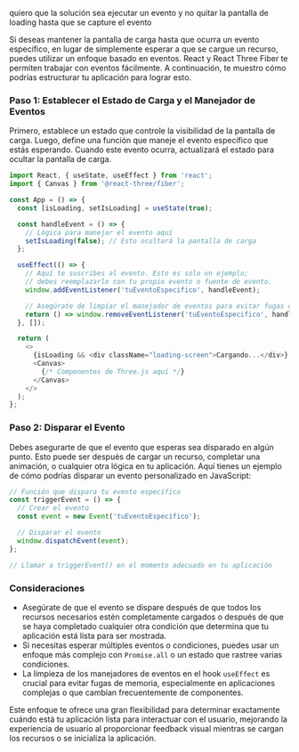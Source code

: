 quiero que la solución sea ejecutar un evento y no quitar la pantalla de loading hasta que se capture el evento

Si deseas mantener la pantalla de carga hasta que ocurra un evento específico, en lugar de simplemente esperar a que se cargue un recurso, puedes utilizar un enfoque basado en eventos. React y React Three Fiber te permiten trabajar con eventos fácilmente. A continuación, te muestro cómo podrías estructurar tu aplicación para lograr esto.

### Paso 1: Establecer el Estado de Carga y el Manejador de Eventos

Primero, establece un estado que controle la visibilidad de la pantalla de carga. Luego, define una función que maneje el evento específico que estás esperando. Cuando este evento ocurra, actualizará el estado para ocultar la pantalla de carga.

```javascript
import React, { useState, useEffect } from 'react';
import { Canvas } from '@react-three/fiber';

const App = () => {
  const [isLoading, setIsLoading] = useState(true);

  const handleEvent = () => {
    // Lógica para manejar el evento aquí
    setIsLoading(false); // Esto ocultará la pantalla de carga
  };

  useEffect(() => {
    // Aquí te suscribes al evento. Esto es solo un ejemplo;
    // debes reemplazarlo con tu propio evento o fuente de evento.
    window.addEventListener('tuEventoEspecifico', handleEvent);

    // Asegúrate de limpiar el manejador de eventos para evitar fugas de memoria
    return () => window.removeEventListener('tuEventoEspecifico', handleEvent);
  }, []);

  return (
    <>
      {isLoading && <div className="loading-screen">Cargando...</div>}
      <Canvas>
        {/* Componentes de Three.js aquí */}
      </Canvas>
    </>
  );
};
```

### Paso 2: Disparar el Evento

Debes asegurarte de que el evento que esperas sea disparado en algún punto. Esto puede ser después de cargar un recurso, completar una animación, o cualquier otra lógica en tu aplicación. Aquí tienes un ejemplo de cómo podrías disparar un evento personalizado en JavaScript:

```javascript
// Función que dispara tu evento específico
const triggerEvent = () => {
  // Crear el evento
  const event = new Event('tuEventoEspecifico');

  // Disparar el evento
  window.dispatchEvent(event);
};

// Llamar a triggerEvent() en el momento adecuado en tu aplicación
```

### Consideraciones

- Asegúrate de que el evento se dispare después de que todos los recursos necesarios estén completamente cargados o después de que se haya completado cualquier otra condición que determina que tu aplicación está lista para ser mostrada.
- Si necesitas esperar múltiples eventos o condiciones, puedes usar un enfoque más complejo con `Promise.all` o un estado que rastree varias condiciones.
- La limpieza de los manejadores de eventos en el hook `useEffect` es crucial para evitar fugas de memoria, especialmente en aplicaciones complejas o que cambian frecuentemente de componentes.

Este enfoque te ofrece una gran flexibilidad para determinar exactamente cuándo está tu aplicación lista para interactuar con el usuario, mejorando la experiencia de usuario al proporcionar feedback visual mientras se cargan los recursos o se inicializa la aplicación.